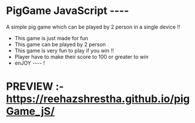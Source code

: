 # PigGame JavaScript ----
A simple pig game which can be played by 2 person in a single device !!

- This game is just made for fun
- This game can be played by 2 person
- This game is very fun to play if you win !!
- Player have to make their score to 100 or greater to win
- enJOY ---- !

# PREVIEW  :- https://reehazshrestha.github.io/pigGame_jS/
